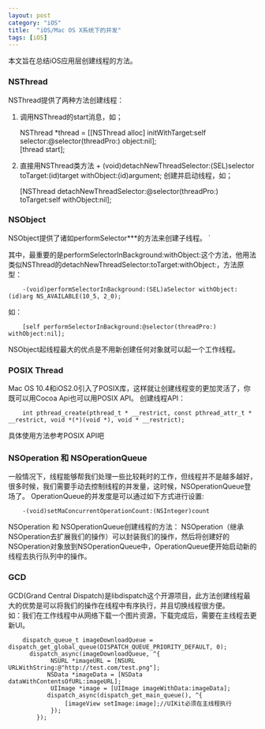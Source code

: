```yaml
---
layout: post
category: "iOS"
title:  "iOS/Mac OS X系统下的并发"
tags: [iOS]
---
```


本文旨在总结iOS应用层创建线程的方法。

### NSThread  
  NSThread提供了两种方法创建线程：  
  1. 调用NSThread的start消息，如；  
  
        NSThread *thread = [[NSThread alloc] initWithTarget:self selector:@selector(threadPro:) object:nil];     
        [thread start];  

  2. 直接用NSThread类方法 + (void)detachNewThreadSelector:(SEL)selector toTarget:(id)target withObject:(id)argument; 创建并启动线程，如；
    
        [NSThread detachNewThreadSelector:@selector(threadPro:) toTarget:self withObject:nil];    

### NSObject   
  NSObject提供了诸如performSelector***的方法来创建子线程。     `   

  其中，最重要的是performSelectorInBackground:withObject:这个方法，他用法类似NSThread的detachNewThreadSelector:toTarget:withObject:，方法原型：

        -(void)performSelectorInBackground:(SEL)aSelector withObject:(id)arg NS_AVAILABLE(10_5, 2_0);

  如：   
        
        [self performSelectorInBackground:@selector(threadPro:) withObject:nil];   
  
  NSObject起线程最大的优点是不用新创建任何对象就可以起一个工作线程。
    
### POSIX Thread   

  Mac OS 10.4和iOS2.0引入了POSIX库，这样就让创建线程变的更加灵活了，你既可以用Cocoa Api也可以用POSIX API。
  创建线程API：  
  
        int pthread_create(pthread_t * __restrict, const pthread_attr_t * __restrict, void *(*)(void *), void * __restrict);   
        
  具体使用方法参考POSIX API吧

### NSOperation 和 NSOperationQueue  
  
  一般情况下，线程能够帮我们处理一些比较耗时的工作，但线程并不是越多越好，很多时候，我们需要手动去控制线程的并发量，这时候，NSOperationQueue登场了。
  OperationQueue的并发度是可以通过如下方式进行设置:   
  
        -(void)setMaConcurrentOperationCount:(NSInteger)count  
        
  NSOperation 和 NSOperationQueue创建线程的方法：
  NSOperation（继承NSOperation去扩展我们的操作）可以封装我们的操作，然后将创建好的NSOperation对象放到NSOperationQueue中，OperationQueue便开始启动新的线程去执行队列中的操作。   
  
### GCD

  GCD(Grand Central Dispatch)是libdispatch这个开源项目，此方法创建线程最大的优势是可以将我们的操作在线程中有序执行，并且切换线程很方便。   
  如：我们在工作线程中从网络下载一个图片资源，下载完成后，需要在主线程去更新UI。    
  
        dispatch_queue_t imageDownloadQueue = dispatch_get_global_queue(DISPATCH_QUEUE_PRIORITY_DEFAULT, 0);     
          dispatch_async(imageDownloadQueue, ^{   
                NSURL *imageURL = [NSURL URLWithString:@"http://test.com/test.png"];   
               NSData *imageData = [NSData dataWithContentsOfURL:imageURL];  
                UIImage *image = [UIImage imageWithData:imageData];   
               dispatch_async(dispatch_get_main_queue(), ^{   
                    [imageView setImage:image];//UIKit必须在主线程执行    
                });  
            });   
